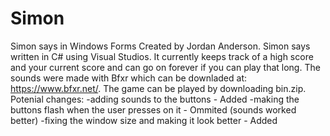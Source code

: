 # Simon
Simon says in Windows Forms Created by Jordan Anderson.
Simon says written in C# using Visual Studios. It currently keeps track of a high score and your current score and can go on forever if
you can play that long. The sounds were made with Bfxr which can be downladed at: https://www.bfxr.net/. The game can be played by downloading bin.zip.
Potenial changes:
-adding sounds to the buttons - Added
-making the buttons flash when the user presses on it - Ommited (sounds worked better)
-fixing the window size and making it look better - Added
